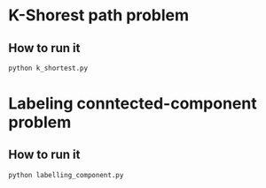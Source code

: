 #  K-Shorest path problem

## How to run it
```bash
python k_shortest.py
```

#  Labeling conntected-component problem

## How to run it
```bash
python labelling_component.py
```
